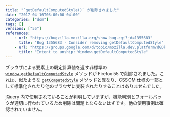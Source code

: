 ```yaml
---
title: "`getDefaultComputedStyle()` が削除されました"
date: "2017-04-16T03:00:00-04:00"
categories: ["dom"]
tags: []
versions: ["55"]
references:
    - url: "https://bugzilla.mozilla.org/show_bug.cgi?id=1355683"
      title: "Bug 1355683 - Consider removing getDefaultComputedStyle"
    - url: "https://groups.google.com/d/topic/mozilla.dev.platform/dGDkR65Ffa4/discussion"
      title: "Intent to unship: Window.getDefaultComputedStyle"
---
```

ブラウザによる要素上の既定計算値を返す非標準の [`window.getDefaultComputedStyle`](https://developer.mozilla.org/ja/docs/Web/API/Window/getDefaultComputedStyle) メソッドが Firefox 55 で削除されました。これは、似たような [`getComputedStyle`](https://developer.mozilla.org/ja/docs/Web/API/Window/getComputedStyle) メソッドと異なり、CSSOM 仕様の一部として標準化されたり他のブラウザに実装されたりすることはありませんでした。

jQuery 内で使用されていることが判明していますが、機能判別とフォールバックが適切に行われているため削除は問題とならないはずです。他の使用事例は確認されていません。
